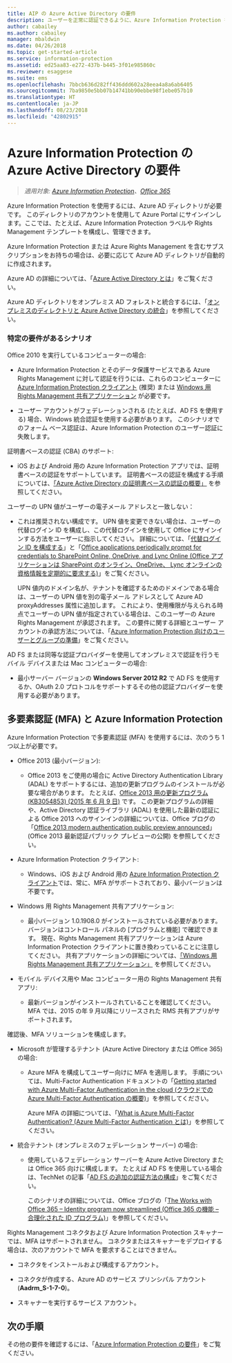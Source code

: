 ```yaml
---
title: AIP の Azure Active Directory の要件
description: ユーザーを正常に認証できるように、Azure Information Protection を使用するための Azure AD の要件を特定します。
author: cabailey
ms.author: cabailey
manager: mbaldwin
ms.date: 04/26/2018
ms.topic: get-started-article
ms.service: information-protection
ms.assetid: ed25aa83-e272-437b-b445-3f01e985860c
ms.reviewer: esaggese
ms.suite: ems
ms.openlocfilehash: 7bbcb636d282ff436ddd602a28eea4a8a6ab6405
ms.sourcegitcommit: 7ba9850e5bb07b14741bb90ebbe98f1ebe057b10
ms.translationtype: HT
ms.contentlocale: ja-JP
ms.lasthandoff: 08/23/2018
ms.locfileid: "42802915"
---
```

# <a name="azure-active-directory-requirements-for-azure-information-protection"></a>Azure Information Protection の Azure Active Directory の要件

>*適用対象: [Azure Information Protection](https://azure.microsoft.com/pricing/details/information-protection)、[Office 365](http://download.microsoft.com/download/E/C/F/ECF42E71-4EC0-48FF-AA00-577AC14D5B5C/Azure_Information_Protection_licensing_datasheet_EN-US.pdf)*

Azure Information Protection を使用するには、Azure AD ディレクトリが必要です。 このディレクトリのアカウントを使用して Azure Portal にサインインします。ここでは、たとえば、Azure Information Protection ラベルや Rights Management テンプレートを構成し、管理できます。

Azure Information Protection または Azure Rights Management を含むサブスクリプションをお持ちの場合は、必要に応じて Azure AD ディレクトリが自動的に作成されます。  

Azure AD の詳細については、「[Azure Active Directory とは](/active-directory/active-directory-whatis)」をご覧ください。

Azure AD ディレクトリをオンプレミス AD フォレストと統合するには、「[オンプレミスのディレクトリと Azure Active Directory の統合](/active-directory/active-directory-aadconnect)」を参照してください。

### <a name="scenarios-that-have-specific-requirements"></a>特定の要件があるシナリオ 

Office 2010 を実行しているコンピューターの場合: 

- Azure Information Protection とそのデータ保護サービスである Azure Rights Management に対して認証を行うには、これらのコンピューターに [Azure Information Protection クライアント](./rms-client/aip-client.md) (推奨) または [Windows 用 Rights Management 共有アプリケーション](./rms-client/sharing-app-windows.md) が必要です。

- ユーザー アカウントがフェデレーションされる (たとえば、AD FS を使用する) 場合、Windows 統合認証を使用する必要があります。 このシナリオでのフォーム ベース認証は、Azure Information Protection のユーザー認証に失敗します。

証明書ベースの認証 (CBA) のサポート: 

- iOS および Android 用の Azure Information Protection アプリでは、証明書ベースの認証をサポートしています。 証明書ベースの認証を構成する手順については、[「Azure Active Directory の証明書ベースの認証の概要」](/azure/active-directory/active-directory-certificate-based-authentication-get-started) を参照してください。

ユーザーの UPN 値がユーザーの電子メール アドレスと一致しない：

- これは推奨されない構成です。 UPN 値を変更できない場合は、ユーザーの代替ログイン ID を構成し、この代替ログインを使用して Office にサインインする方法をユーザーに指示してください。 詳細については、「[代替ログイン ID を構成する](/windows-server/identity/ad-fs/operations/configuring-alternate-login-id)」と「[Office applications periodically prompt for credentials to SharePoint Online, OneDrive, and Lync Online (Office アプリケーションは SharePoint のオンライン、OneDrive、 Lync オンラインの資格情報を定期的に要求する)](https://support.microsoft.com/help/2913639/office-applications-periodically-prompt-for-credentials-to-sharepoint-online,-onedrive,-and-lync-online)」をご覧ください。
    
    UPN 値内のドメイン名が、テナントを確認するためのドメインである場合は、ユーザーの UPN 値を別の電子メール アドレスとして Azure AD proxyAddresses 属性に追加します。 これにより、使用権限が与えられる時点でユーザーの UPN 値が指定されている場合は、このユーザーの Azure Rights Management が承認されます。 この要件に関する詳細とユーザー アカウントの承認方法については、「[Azure Information Protection 向けのユーザーとグループの準備](prepare.md)」をご覧ください。

AD FS または同等な認証プロバイダーを使用してオンプレミスで認証を行うモバイル デバイスまたは Mac コンピューターの場合:

- 最小サーバー バージョンの **Windows Server 2012 R2** で AD FS を使用するか、OAuth 2.0 プロトコルをサポートするその他の認証プロバイダーを使用する必要があります。

## <a name="multi-factor-authentication-mfa-and-azure-information-protection"></a>多要素認証 (MFA) と Azure Information Protection
Azure Information Protection で多要素認証 (MFA) を使用するには、次のうち 1 つ以上が必要です。

-   Office 2013 (最小バージョン):

    -   Office 2013 をご使用の場合に Active Directory Authentication Library (ADAL) をサポートするには、追加の更新プログラムのインストールが必要な場合があります。 たとえば、[Office 2013 用の更新プログラム (KB3054853) (2015 年 6 月 9 日)](https://support.microsoft.com/kb/3054853) です。 この更新プログラムの詳細や、Active Directory 認証ライブラリ (ADAL) を使用した最新の認証による Office 2013 へのサインインの詳細については、Office ブログの「[Office 2013 modern authentication public preview announced](https://blogs.office.com/2015/03/23/office-2013-modern-authentication-public-preview-announced/)」(Office 2013 最新認証パブリック プレビューの公開) を参照してください。

- Azure Information Protection クライアント:

    - Windows、iOS および Android 用の [Azure Information Protection クライアント](./rms-client/aip-client.md)では、常に、MFA がサポートされており、最小バージョンは不要です。 

-   Windows 用 Rights Management 共有アプリケーション:

    - 最小バージョン 1.0.1908.0 がインストールされている必要があります。バージョンはコントロール パネルの [プログラムと機能] で確認できます。 現在、Rights Management 共有アプリケーションは Azure Information Protection クライアントに置き換わっていることに注意してください。 共有アプリケーションの詳細については、[「Windows 用 Rights Management 共有アプリケーション」](./rms-client/sharing-app-windows.md) を参照してください。

-   モバイル デバイス用や Mac コンピューター用の Rights Management 共有アプリ:

    -   最新バージョンがインストールされていることを確認してください。 MFA では、2015 の年 9 月以降にリリースされた RMS 共有アプリがサポートされます。

確認後、MFA ソリューションを構成します。

-   Microsoft が管理するテナント (Azure Active Directory または Office 365) の場合:

    - Azure MFA を構成してユーザー向けに MFA を適用します。 手順については、Multi-Factor Authentication ドキュメントの「[Getting started with Azure Multi-Factor Authentication in the cloud (クラウドでの Azure Multi-Factor Authentication の概要)](/multi-factor-authentication/multi-factor-authentication-get-started-cloud)」を参照してください。

        Azure MFA の詳細については、「[What is Azure Multi-Factor Authentication? (Azure Multi-Factor Authentication とは)](/multi-factor-authentication/multi-factor-authentication)」を参照してください。

- 統合テナント (オンプレミスのフェデレーション サーバー) の場合:

    - 使用しているフェデレーション サーバーを Azure Active Directory または Office 365 向けに構成します。 たとえば AD FS を使用している場合は、TechNet の記事「[AD FS の追加の認証方法の構成](https://technet.microsoft.com/library/dn758113.aspx)」をご覧ください。

        このシナリオの詳細については、Office ブログの「[The Works with Office 365 – Identity program now streamlined (Office 365 の機能 – 合理化された ID プログラム)](https://blogs.office.com/2014/01/30/the-works-with-office-365-identity-program-now-streamlined/)」を参照してください。

Rights Management コネクタおよび Azure Information Protection スキャナーでは、MFA はサポートされません。 コネクタまたはスキャナーをデプロイする場合は、次のアカウントで MFA を要求することはできません。

- コネクタをインストールおよび構成するアカウント。

- コネクタが作成する、Azure AD のサービス プリンシパル アカウント (**Aadrm_S-1-7-0**)。
 
- スキャナーを実行するサービス アカウント。

## <a name="next-steps"></a>次の手順
その他の要件を確認するには、「[Azure Information Protection の要件](requirements.md)」をご覧ください。

